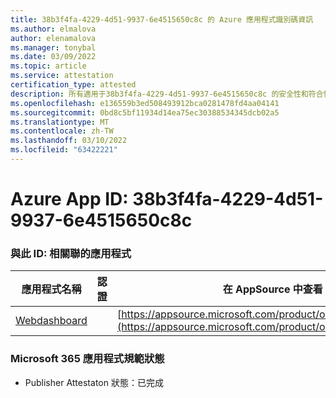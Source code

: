 ```yaml
---
title: 38b3f4fa-4229-4d51-9937-6e4515650c8c 的 Azure 應用程式識別碼資訊
ms.author: elmalova
author: elenamalova
ms.manager: tonybal
ms.date: 03/09/2022
ms.topic: article
ms.service: attestation
certification_type: attested
description: 所有適用于38b3f4fa-4229-4d51-9937-6e4515650c8c 的安全性和符合性資訊資訊。
ms.openlocfilehash: e136559b3ed508493912bca0281478fd4aa04141
ms.sourcegitcommit: 0bd8c5bf11934d14ea75ec30388534345dcb02a5
ms.translationtype: MT
ms.contentlocale: zh-TW
ms.lasthandoff: 03/10/2022
ms.locfileid: "63422221"
---
```

# <a name="azure-app-id-38b3f4fa-4229-4d51-9937-6e4515650c8c"></a>Azure App ID: 38b3f4fa-4229-4d51-9937-6e4515650c8c


### <a name="apps-associated-with-this-id"></a>與此 ID: 相關聯的應用程式
| **應用程式名稱** | **認證** | **在 AppSource 中查看** |
|--------------|---------------|-----------------------|
| [Webdashboard](https://docs.microsoft.com/microsoft-365-app-certification/forward/WA200002970) |  | [https://appsource.microsoft.com/product/office/WA200002970](https://appsource.microsoft.com/product/office/WA200002970) |

### <a name="microsoft-365-app-compliance-status"></a>Microsoft 365 應用程式規範狀態
- Publisher Attestaton 狀態：已完成
